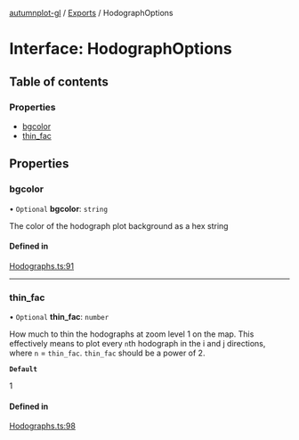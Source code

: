 [autumnplot-gl](../README.md) / [Exports](../modules.md) / HodographOptions

# Interface: HodographOptions

## Table of contents

### Properties

- [bgcolor](HodographOptions.md#bgcolor)
- [thin\_fac](HodographOptions.md#thin_fac)

## Properties

### bgcolor

• `Optional` **bgcolor**: `string`

The color of the hodograph plot background as a hex string

#### Defined in

[Hodographs.ts:91](https://github.com/tsupinie/autumnplot-gl/blob/9814269/src/Hodographs.ts#L91)

___

### thin\_fac

• `Optional` **thin\_fac**: `number`

How much to thin the hodographs at zoom level 1 on the map. This effectively means to plot every `n`th hodograph in the i and j directions, where `n` = 
`thin_fac`. `thin_fac` should be a power of 2.

**`Default`**

1

#### Defined in

[Hodographs.ts:98](https://github.com/tsupinie/autumnplot-gl/blob/9814269/src/Hodographs.ts#L98)
